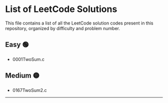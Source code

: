 # List of LeetCode Solutions

This file contains a list of all the LeetCode solution codes present in this repository, organized by difficulty and problem number.

## Easy 🟢
- 0001TwoSum.c

## Medium 🟡
- 0167TwoSum2.c

---

